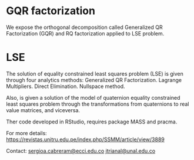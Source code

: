 # GQR factorization
We expose the orthogonal decomposition called Generalized QR Factorization (GQR) and RQ factorization applied to LSE problem.

# LSE
The solution of equality constrained least squares problem (LSE) is given through four analytics methods:
Generalized QR Factorization.
Lagrange Multipliers.
Direct Elimination.
Nullspace method.

Also, is given a solution of the model of quaternion equality constrained least squares problem through the transformations from quaternions to real value matrices, and viceversa.

Ther code developed in RStudio, requires package MASS and pracma.

For more details:
https://revistas.unitru.edu.pe/index.php/SSMM/article/view/3889

Contact:
sergioa.cabreram@ecci.edu.co
jtrianal@unal.edu.co
